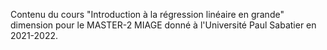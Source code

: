 Contenu du cours "Introduction à la régression linéaire en grande" dimension pour le MASTER-2 MIAGE donné à l'Université Paul Sabatier en 2021-2022.
